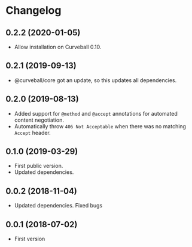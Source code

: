 Changelog
=========

0.2.2 (2020-01-05)
------------------

* Allow installation on Curveball 0.10.


0.2.1 (2019-09-13)
------------------

* @curveball/core got an update, so this updates all dependencies.


0.2.0 (2019-08-13)
------------------

* Added support for `@method` and `@accept` annotations for automated content
  negotiation.
* Automatically throw `406 Not Acceptable` when there was no matching `Accept`
  header.


0.1.0 (2019-03-29)
------------------

* First public version.
* Updated dependencies.


0.0.2 (2018-11-04)
------------------

* Updated dependencies. Fixed bugs


0.0.1 (2018-07-02)
------------------

* First version
